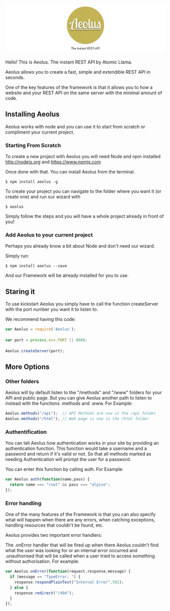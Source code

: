 ![alt text](https://github.com/AtomicLlama/Aeolus/blob/master/aeolusgit.png "Logo Title Text 1")
---

Hello! This is Aeolus. The instant REST API by Atomic Llama.

Aeolus allows you to create a fast, simple and extendible REST API in seconds.

One of the key features of the framework is that it allows you to how a website and your REST API on the same server with the minimal amount of code.

## Installing Aeolus

Aeolus works with node and you can use it to start from scratch or compliment your current project.

### Starting From Scratch

To create a new project with Aeolus you will need Node and npm installed http://nodejs.org and https://www.npmjs.com

Once done with that. You can install Aeolus from the terminal.

```
$ npm install aeolus -g
```

To create your project you can navigate to the folder where you want it (or create one) and run our wizard with

```
$ aeolus
```

Simply follow the steps and you will have a whole project already in front of you!

### Add Aeolus to your current project

Perhaps you already know a bit about Node and don't need our wizard.

Simply run:

```
$ npm install aeolus --save
```

And our Framework will be already installed for you to use.

## Staring it

To use kickstart Aeolus you simply have to call the function createServer with the port number you want it to listen to.

We recommend having this code:

```javascript
var Aeolus = require('Aeolus');

var port = process.env.PORT || 8080;

Aeolus.createServer(port);
```

## More Options

### Other folders

Aeolus will by default listen to the "/methods" and "/www" folders for your API and public page. But you can give Aeolus another path to listen to instead with the functions .methods and .www. For Example:


```javascript
Aeolus.methods("/api");  // API Methods are now in the /api folder
Aeolus.methods("/html"); // Web page is now in the /html folder
```

### Authentification

You can tell Aeolus how authentication works in your site by providing an authentication function.
This function would take a username and a password and return if it's valid or not. So that all methods marked as needing Authentication will prompt the user for a password.

You can enter this function by calling auth. For Example:

```javascript
var Aeolus.auth(function(name,pass) {
  return name === "root" && pass === "alpine";
});
```

### Error handling

One of the many features of the Framework is that you can also specify what will happen when there are any errors, when catching exceptions, handling resources that couldn't be found, etc.

Aeolus provides two important error handlers:

The .onError handler that will be fired up when there Aeolus couldn't find what the user was looking for or an internal error occurred and .unauthorised that will be called when a user tried to access something without authorisation. For example:

```javascript
var Aeolus.onError(function(request,response,message) {
  if (message == "TypeError: ") {
    response.respondPlainText("Internal Error",501);
  } else {
    response.redirect("/404");
  }
});
```
